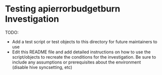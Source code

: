 # Testing apierrorbudgetburn Investigation

TODO:
- Add a test script or test objects to this  directory for future maintainers to use
- Edit this README file and add detailed instructions on how to use the script/objects to recreate the conditions for the investigation. Be sure to include any assumptions or prerequisites about the environment (disable hive syncsetting, etc)
